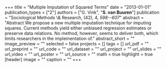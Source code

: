 +++
title = "Multiple Imputation of Squared Terms"
date = "2013-01-01"
publication_types = ["2"]
authors = ["G. Vink", "**S. van Buuren**"]
publication = "Sociological Methods \\& Research, (42), 4, _598--607_"
abstract = "Abstract We propose a new multiple imputation technique for imputing squares. Current methods yield either unbiased regression estimates or preserve data relations. No method, however, seems to deliver both, which limits researchers in the implementation of."
abstract_short = ""
image_preview = ""
selected = false
projects = []
tags = []
url_pdf = ""
url_preprint = ""
url_code = ""
url_dataset = ""
url_project = ""
url_slides = ""
url_video = ""
url_poster = ""
url_source = ""
math = true
highlight = true
[header]
image = ""
caption = ""
+++
